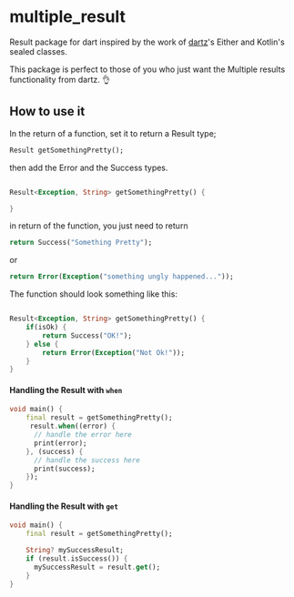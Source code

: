 # multiple_result

Result package for dart inspired by the work of [dartz](https://pub.dev/packages/dartz)'s Either and Kotlin's sealed classes.

This package is perfect to those of you who just want the Multiple results
functionality from dartz. 👌

## How to use it

In the return of a function, set it to return a Result type;
```dart
Result getSomethingPretty();
```
then add the Error and the Success types.

```dart

Result<Exception, String> getSomethingPretty() {

}

```

in return of the function, you just need to return
```dart
return Success("Something Pretty");
```

or

```dart
return Error(Exception("something ungly happened..."));
```

The function should look something like this:

```dart

Result<Exception, String> getSomethingPretty() {
    if(isOk) {
        return Success("OK!");
    } else {
        return Error(Exception("Not Ok!"));
    }
}

```

#### Handling the Result with `when`

```dart
void main() {
    final result = getSomethingPretty();
     result.when((error) {
      // handle the error here
      print(error);
    }, (success) {
      // handle the success here
      print(success);
    });
}
```


#### Handling the Result with `get`

```dart
void main() {
    final result = getSomethingPretty();

    String? mySuccessResult;
    if (result.isSuccess()) {
      mySuccessResult = result.get();
    }
}
```

